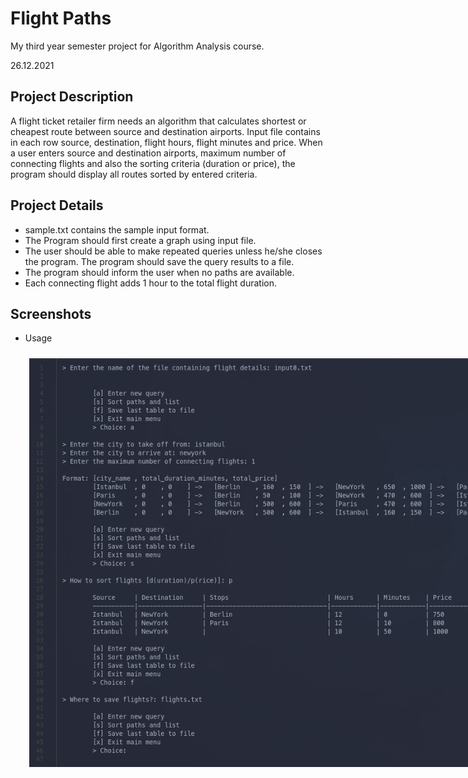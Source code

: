 # Flight Paths
My third year semester project for Algorithm Analysis course.

26.12.2021
## Project Description
A flight ticket retailer firm needs an algorithm that calculates shortest or cheapest route between source and destination airports. Input file contains in each row source, destination, flight hours, flight minutes and price. When a user enters source and destination airports, maximum number of connecting flights and also the sorting criteria (duration or price), the program should display all routes sorted by entered criteria.

## Project Details
* sample.txt contains the sample input format.
* The Program should first create a graph using input file.
* The user should be able to make repeated queries unless he/she closes the program. The program should save the query results to a file.
* The program should inform the user when no paths are available.
* Each connecting flight adds 1 hour to the total flight duration.

## Screenshots
* Usage

<img src="images/menu.png"
     alt="Main menu and usage of flight-paths"
     style="margin: 10px 30px; max-width: 900px" />
